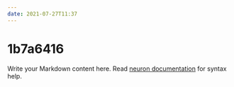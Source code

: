 ```yaml
---
date: 2021-07-27T11:37
---
```


# 1b7a6416

Write your Markdown content here. Read [neuron documentation](https://neuron.zettel.page/2011404.html) for syntax help.

